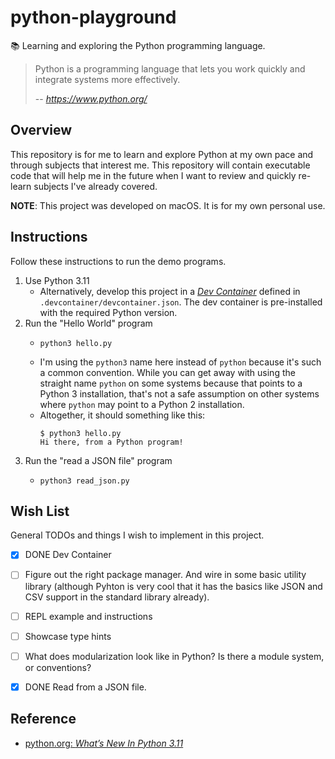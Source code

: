 # python-playground

📚 Learning and exploring the Python programming language.

> Python is a programming language that lets you work quickly and integrate systems more effectively.
>
> --<cite> https://www.python.org/ </cite>


## Overview

This repository is for me to learn and explore Python at my own pace and through subjects that interest me. This
repository will contain executable code that will help me in the future when I want to review and quickly re-learn
subjects I've already covered.

**NOTE**: This project was developed on macOS. It is for my own personal use.


## Instructions

Follow these instructions to run the demo programs.

1. Use Python 3.11
   * Alternatively, develop this project in a [*Dev Container*](https://containers.dev/) defined in
   `.devcontainer/devcontainer.json`. The dev container is pre-installed with the required Python version.
2. Run the "Hello World" program
   * ```shell
     python3 hello.py
     ```  
   * I'm using the `python3` name here instead of `python` because it's such a common convention. While you can get away
   with using the straight name `python` on some systems because that points to a Python 3 installation, that's not a safe
   assumption on other systems where `python` may point to a Python 2 installation.
   * Altogether, it should something like this:
     ```shell
     $ python3 hello.py
     Hi there, from a Python program!
     ``` 
3. Run the "read a JSON file" program
   * ```shell
     python3 read_json.py
     ```


## Wish List

General TODOs and things I wish to implement in this project.

* [x] DONE Dev Container
* [ ] Figure out the right package manager. And wire in some basic utility library (although Pyhton is very cool that it
  has the basics like JSON and CSV support in the standard library already).
* [ ] REPL example and instructions
* [ ] Showcase type hints
* [ ] What does modularization look like in Python? Is there a module system, or conventions?
* [x] DONE Read from a JSON file.


## Reference

* [python.org: *What’s New In Python 3.11*](https://docs.python.org/3/whatsnew/3.11.html)
